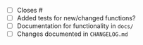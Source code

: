 <!-- Feel free to remove check-list items aren't relevant to your change -->

 - [ ] Closes #
 - [ ] Added tests for new/changed functions?
 - [ ] Documentation for functionality in `docs/`
 - [ ] Changes documented in `CHANGELOG.md`

<!--
Creating a PR will check whether the pre-commit hooks
have runned, and if it fails, you should do this manually.

Please see here: https://zerothi.github.io/sisl/contribute.html
on how to enable the pre-commit hooks enabled in `sisl`

The short message is:
- run `isort .` (version=6.0.0) at the top level
- run `black .` (version=25.1.0) at top-level
-->
